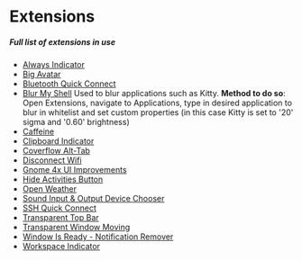 # Extensions
##### **Full list of extensions in use**
- [Always Indicator](https://extensions.gnome.org/extension/2594/always-indicator/)
- [Big Avatar](https://extensions.gnome.org/extension/3488/big-avatar/)
- [Bluetooth Quick Connect](https://extensions.gnome.org/extension/1401/bluetooth-quick-connect/)
- [Blur My Shell](https://extensions.gnome.org/extension/3193/blur-my-shell/)
		Used to blur applications such as Kitty.
		**Method to do so**:
		Open Extensions, navigate to Applications, type in desired application to blur in whitelist and set custom properties (in this case Kitty is set to '20' sigma and '0.60' brightness)
- [Caffeine](https://extensions.gnome.org/extension/517/caffeine/)
- [Clipboard Indicator](https://extensions.gnome.org/extension/779/clipboard-indicator/)
- [Coverflow Alt-Tab](https://extensions.gnome.org/extension/97/coverflow-alt-tab/)
- [Disconnect Wifi](https://extensions.gnome.org/extension/904/disconnect-wifi/#:~:text=Adds%20a%20Disconnect%20option%20for,option%2C%20after%20network%20is%20disconnected.)
- [Gnome 4x UI Improvements](https://extensions.gnome.org/extension/4158/gnome-40-ui-improvements/)
- [Hide Activities Button](https://extensions.gnome.org/extension/744/hide-activities-button/)
- [Open Weather](https://extensions.gnome.org/extension/750/openweather/)
- [Sound Input & Output Device Chooser](https://extensions.gnome.org/extension/906/sound-output-device-chooser/)
- [SSH Quick Connect](https://extensions.gnome.org/extension/3237/ssh-quick-connect/)
- [Transparent Top Bar](https://extensions.gnome.org/extension/1708/transparent-top-bar/)
- [Transparent Window Moving](https://extensions.gnome.org/extension/1446/transparent-window-moving/)
- [Window Is Ready - Notification Remover](https://extensions.gnome.org/extension/1007/window-is-ready-notification-remover/)
- [Workspace Indicator](https://extensions.gnome.org/extension/3952/workspace-indicator/)

